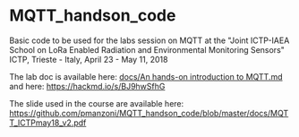 # MQTT_handson_code

Basic code to be used for the labs session on MQTT at the 
"Joint ICTP-IAEA School on LoRa Enabled Radiation and Environmental Monitoring Sensors"
ICTP, Trieste - Italy, April 23 - May 11, 2018

The lab doc is available here: [docs/An hands-on introduction to MQTT.md](https://github.com/pmanzoni/MQTT_handson_code/blob/master/docs/An%20hands-on%20introduction%20to%20MQTT.md)
and here: https://hackmd.io/s/BJ9hwSfhG

The slide used in the course are available here: https://github.com/pmanzoni/MQTT_handson_code/blob/master/docs/MQTT_ICTPmay18_v2.pdf

